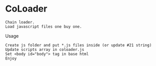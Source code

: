 # CoLoader

    Chain loader.
    Load javascript files one buy one.

Usage

    Create js folder and put *.js files inside (or update #21 string)
    Update scripts array in coloader.js
    Set <body id="body"> tag in base html
    Enjoy
